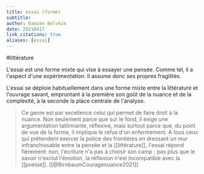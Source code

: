 ```yaml
---
title: essai (forme)
subtitle:
author: Damien Belvèze
date: 20210417
link_citations: true
aliases: [essai]
---
```

#littérature

L'essai est une forme mixte qui vise à essayer une pensée. Comme tel, il a l'aspect d'une expérimentation. Il assume donc ses propres fragilités. 

L'essai se déploie habituellement dans une forme mixte entre la littérature et l'ouvrage savant, empruntant à la première son goût de la nuance et de la complexité, à la seconde la place centrale de l'analyse. 

> Ce genre est par excellence celui qui permet de faire droit à la nuance. Non seulement parce que sur le fond, il exige une argumentation tatônnante, réflexive, mais surtout parce que, du point de vue de la forme, il implique le refus d'un enfermement. A tous ceux qui prétendent exercer la police des frontières en dressant un mur infranchissable entre la pensée et la [[littérature]], l'essai répond fièrement: non, l'écriture n'a pas à choisir son camp ; pas plus que le savoir n'exclut l'émotion, la réflexion n'est incompatible avec la [[poésie]]. [[@BirnbaumCouragenuance2021]]
